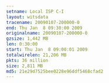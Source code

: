 ```yaml
---
setname: Local ISP C-I
layout: witsdata
tracename: 20090107-200000-0
end: Thu Jan  8 09:30:00 2009
originalname: 20090107-200000-0
gzsize: 1,442 MB
len: 0:30:00
start: Thu Jan  8 09:00:01 2009
totalwirelen: 21,206 MB
pkts: 36 million
size: 2,811 MB
md5: 21e29d7525bee0228e96ddf5468cfad2
---
```


